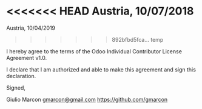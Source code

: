 <<<<<<< HEAD
Austria, 10/07/2018
=======
Austria, 10/04/2019
>>>>>>> 892bfbd5fca... temp

I hereby agree to the terms of the Odoo Individual Contributor License
Agreement v1.0.

I declare that I am authorized and able to make this agreement and sign this
declaration.

Signed,

Giulio Marcon gmarcon@gmail.com https://github.com/gmarcon